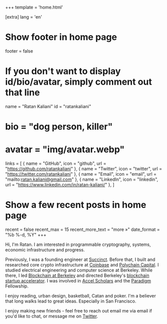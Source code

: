 +++
template = 'home.html'

[extra]
lang = 'en'

# Show footer in home page
footer = false

# If you don't want to display id/bio/avatar, simply comment out that line
name = "Ratan Kaliani"
id = "ratankaliani"
# bio = "dog person, killer"
# avatar = "img/avatar.webp"
links = [
    { name = "GitHub", icon = "github", url = "https://github.com/ratankaliani" },
    { name = "Twitter", icon = "twitter", url = "https://twitter.com/ratankaliani" },
    { name = "Email", icon = "email", url = "mailto:ratan.kaliani@gmail.com" },
    { name = "LinkedIn", icon = "linkedin", url = "https://www.linkedin.com/in/ratan-kaliani/" },
]

# Show a few recent posts in home page
recent = false
recent_max = 15
recent_more_text = "more »"
date_format = "%b %-d, %Y"
+++

Hi, I'm Ratan. I am interested in programmable cryptography, systems, economic infrastructure and progress.

Previously, I was a founding engineer at [Succinct](https://succinct.xyz). Before that, I built and researched core crypto infrastructure at [Coinbase](https://coinbase.com) and [Polychain Capital](https://polychain.capital). I studied electrical engineering and computer science at Berkeley. While there, I led [Blockchain at Berkeley](https://blockchain.berkeley.edu) and directed Berkeley's [blockchain startup accelerator](https://xcelerator.berkeley.edu). I was involved in [Accel Scholars](https://eecs.berkeley.edu/resources/undergrads/accel/) and the [Paradigm](https://paradigm.xyz) Fellowship.

I enjoy reading, urban design, basketball, Catan and poker. I'm a believer that long walks lead to great ideas. Especially in San Francisco.

I enjoy making new friends - feel free to reach out email me via email if you'd like to chat, or message me on [Twitter](https://twitter.com/ratankaliani).